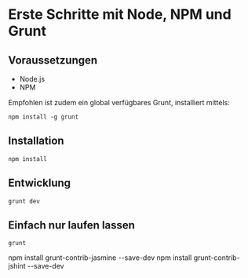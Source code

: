# Erste Schritte mit Node, NPM und Grunt

## Voraussetzungen

- Node.js
- NPM

Empfohlen ist zudem ein global verfügbares Grunt, installiert mittels:

```
npm install -g grunt 
```

## Installation

```
npm install
```

## Entwicklung

```
grunt dev
```

## Einfach nur laufen lassen

```
grunt
```



npm install grunt-contrib-jasmine --save-dev
npm install grunt-contrib-jshint  --save-dev
